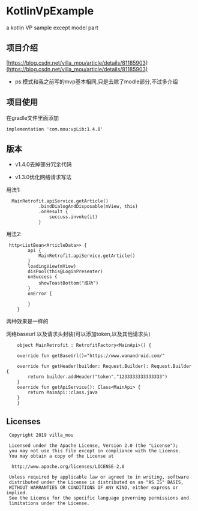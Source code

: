 # KotlinVpExample
a kotlin VP sample except model part

## 项目介绍
[https://blog.csdn.net/villa_mou/article/details/81185903](https://blog.csdn.net/villa_mou/article/details/81185903)

* ps:模式和我之前写的mvp基本相同,只是去除了modle部分,不过多介绍

## 项目使用

在gradle文件里面添加

`implementation 'com.mou:vpLib:1.4.0'`

## 版本
* v1.4.0去掉部分冗余代码


* v1.3.0优化网络请求写法

用法1:

      MainRetrofit.apiService.getArticle()
                .bindDialogAndDisposable(mView, this)
                .onResult {
                    succuss.invoke(it)
                }

用法2:

     http<ListBean<ArticleData>> {
            api {
                MainRetrofit.apiService.getArticle()
            }
            loadingView(mView)
            disPool(this@LoginPresenter)
            onSuccess {
                showToastBottom("成功")
            }
            onError {

            }
        }

两种效果是一样的


网络baseurl 以及请求头封装(可以添加token,以及其他请求头)

    	object MainRetrofit : RetrofitFactory<MainApi>() {
    
    	override fun getBaseUrl()="https://www.wanandroid.com/"
    
    	override fun getHeader(builder: Request.Builder): Request.Builder {
        	return builder.addHeader("token","1233333333333333")
    	}
    	override fun getApiService(): Class<MainApi> {
        	return MainApi::class.java
    	}
		}
	

## Licenses
     Copyright 2019 villa_mou
    
     Licensed under the Apache License, Version 2.0 (the "License");
     you may not use this file except in compliance with the License.
     You may obtain a copy of the License at
    
      http://www.apache.org/licenses/LICENSE-2.0
    
     Unless required by applicable law or agreed to in writing, software
     distributed under the License is distributed on an "AS IS" BASIS,
     WITHOUT WARRANTIES OR CONDITIONS OF ANY KIND, either express or implied.
     See the License for the specific language governing permissions and
     limitations under the License.
